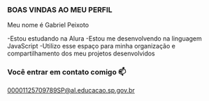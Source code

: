 ### BOAS VINDAS AO MEU PERFIL

Meu nome é Gabriel Peixoto

-Estou estudando na Alura
-Estou me desenvolvendo na linguagem JavaScript
-Utilizo esse espaço para minha organização e compartilhamento dos meu projetos desenvolvidos

### Você entrar em contato comigo 📫

00001125709789SP@al.educacao.sp.gov.br
